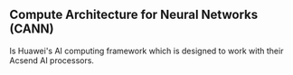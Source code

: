 ## Compute Architecture for Neural Networks (CANN)
Is Huawei's AI computing framework which is designed to work with their Acsend
AI processors.
